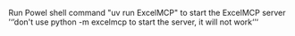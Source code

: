 Run Powel shell command "uv run ExcelMCP" to start the ExcelMCP server
    ’‘’don't use python -m excelmcp to start the server, it will not work‘’‘